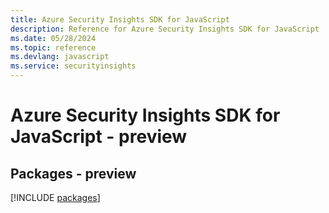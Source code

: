 ```yaml
---
title: Azure Security Insights SDK for JavaScript
description: Reference for Azure Security Insights SDK for JavaScript
ms.date: 05/28/2024
ms.topic: reference
ms.devlang: javascript
ms.service: securityinsights
---
```

# Azure Security Insights SDK for JavaScript - preview
## Packages - preview
[!INCLUDE [packages](security-insights-index.md)]